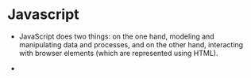 # Javascript

+ JavaScript does two things: on the one hand, modeling and manipulating data and processes, and on the other hand, interacting with browser elements (which are represented using HTML).

+ 

